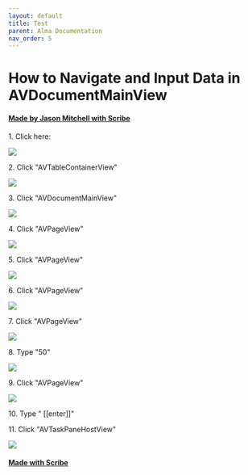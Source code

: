 ```yaml
---
layout: default
title: Test
parent: Alma Documentation
nav_order: 5
---
```


# How to Navigate and Input Data in AVDocumentMainView
#### [Made by Jason Mitchell with Scribe](https://scribehow.com/shared/How_to_Navigate_and_Input_Data_in_AVDocumentMainView__PHNZ3cz5TOuX_t6w6xCWEg)


1\. Click here:

![](https://ajeuwbhvhr.cloudimg.io/colony-recorder.s3.amazonaws.com/files/2023-08-28/f112bc0c-68c1-4060-ae70-0c05cbfeb38e/user_cropped_screenshot.jpeg?tl_px=0,0&br_px=966,539&force_format=png&width=983)


2\. Click "AVTableContainerView"

![](https://ajeuwbhvhr.cloudimg.io/colony-recorder.s3.amazonaws.com/files/2023-08-28/657d11d0-e121-4f50-8312-0fce763577ef/screenshot.jpeg?tl_px=950,63&br_px=1810,544&force_format=png&width=860&wat_scale=76&wat=1&wat_opacity=0.7&wat_gravity=northwest&wat_url=https://colony-recorder.s3.us-west-1.amazonaws.com/images/watermarks/FB923C_standard.png&wat_pad=402,212)


3\. Click "AVDocumentMainView"

![](https://ajeuwbhvhr.cloudimg.io/colony-recorder.s3.amazonaws.com/files/2023-08-28/fa6828af-3f7c-4dcf-9eb5-bd4b2e86e020/screenshot.jpeg?tl_px=238,0&br_px=1098,480&force_format=png&width=860&wat_scale=76&wat=1&wat_opacity=0.7&wat_gravity=northwest&wat_url=https://colony-recorder.s3.us-west-1.amazonaws.com/images/watermarks/FB923C_standard.png&wat_pad=402,146)


4\. Click "AVPageView"

![](https://ajeuwbhvhr.cloudimg.io/colony-recorder.s3.amazonaws.com/files/2023-08-28/82fae07d-614e-45e6-ae50-5b6078fc3b6f/screenshot.jpeg?tl_px=466,599&br_px=1326,1080&force_format=png&width=860&wat_scale=76&wat=1&wat_opacity=0.7&wat_gravity=northwest&wat_url=https://colony-recorder.s3.us-west-1.amazonaws.com/images/watermarks/FB923C_standard.png&wat_pad=402,313)


5\. Click "AVPageView"

![](https://ajeuwbhvhr.cloudimg.io/colony-recorder.s3.amazonaws.com/files/2023-08-28/07881414-6619-4548-be95-6b2d76c3be0a/screenshot.jpeg?tl_px=502,599&br_px=1362,1080&force_format=png&width=860&wat_scale=76&wat=1&wat_opacity=0.7&wat_gravity=northwest&wat_url=https://colony-recorder.s3.us-west-1.amazonaws.com/images/watermarks/FB923C_standard.png&wat_pad=402,319)


6\. Click "AVPageView"

![](https://ajeuwbhvhr.cloudimg.io/colony-recorder.s3.amazonaws.com/files/2023-08-28/ff5f0283-4359-44c3-add5-cf67f0d660d1/screenshot.jpeg?tl_px=510,599&br_px=1370,1080&force_format=png&width=860&wat_scale=76&wat=1&wat_opacity=0.7&wat_gravity=northwest&wat_url=https://colony-recorder.s3.us-west-1.amazonaws.com/images/watermarks/FB923C_standard.png&wat_pad=402,323)


7\. Click "AVPageView"

![](https://ajeuwbhvhr.cloudimg.io/colony-recorder.s3.amazonaws.com/files/2023-08-28/ebade26e-193a-46f4-991f-df9f09136ed3/screenshot.jpeg?tl_px=511,599&br_px=1371,1080&force_format=png&width=860&wat_scale=76&wat=1&wat_opacity=0.7&wat_gravity=northwest&wat_url=https://colony-recorder.s3.us-west-1.amazonaws.com/images/watermarks/FB923C_standard.png&wat_pad=402,320)


8\. Type "50"

![](https://ajeuwbhvhr.cloudimg.io/colony-recorder.s3.amazonaws.com/files/2023-08-28/aceb5e48-6551-4728-b00d-abea17320404/screenshot.jpeg?tl_px=81,118&br_px=1800,1080&force_format=png&width=1120.0)


9\. Click "AVPageView"

![](https://ajeuwbhvhr.cloudimg.io/colony-recorder.s3.amazonaws.com/files/2023-08-28/95200290-82b8-4558-b224-718ccfe8f5c5/screenshot.jpeg?tl_px=492,599&br_px=1352,1080&force_format=png&width=860&wat_scale=76&wat=1&wat_opacity=0.7&wat_gravity=northwest&wat_url=https://colony-recorder.s3.us-west-1.amazonaws.com/images/watermarks/FB923C_standard.png&wat_pad=402,323)


10\. Type " [[enter]]"


11\. Click "AVTaskPaneHostView"

![](https://ajeuwbhvhr.cloudimg.io/colony-recorder.s3.amazonaws.com/files/2023-08-28/9410bbb4-b0ae-49cc-b815-983bc7963bf3/screenshot.jpeg?tl_px=952,0&br_px=1812,480&force_format=png&width=860&wat_scale=76&wat=1&wat_opacity=0.7&wat_gravity=northwest&wat_url=https://colony-recorder.s3.us-west-1.amazonaws.com/images/watermarks/FB923C_standard.png&wat_pad=402,148)
#### [Made with Scribe](https://scribehow.com/shared/How_to_Navigate_and_Input_Data_in_AVDocumentMainView__PHNZ3cz5TOuX_t6w6xCWEg)


